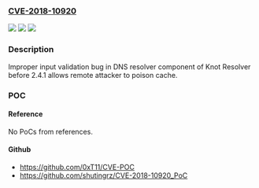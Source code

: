 ### [CVE-2018-10920](https://cve.mitre.org/cgi-bin/cvename.cgi?name=CVE-2018-10920)
![](https://img.shields.io/static/v1?label=Product&message=knot-resolver&color=blue)
![](https://img.shields.io/static/v1?label=Version&message=n%2Fa&color=blue)
![](https://img.shields.io/static/v1?label=Vulnerability&message=CWE-20&color=brighgreen)

### Description

Improper input validation bug in DNS resolver component of Knot Resolver before 2.4.1 allows remote attacker to poison cache.

### POC

#### Reference
No PoCs from references.

#### Github
- https://github.com/0xT11/CVE-POC
- https://github.com/shutingrz/CVE-2018-10920_PoC

